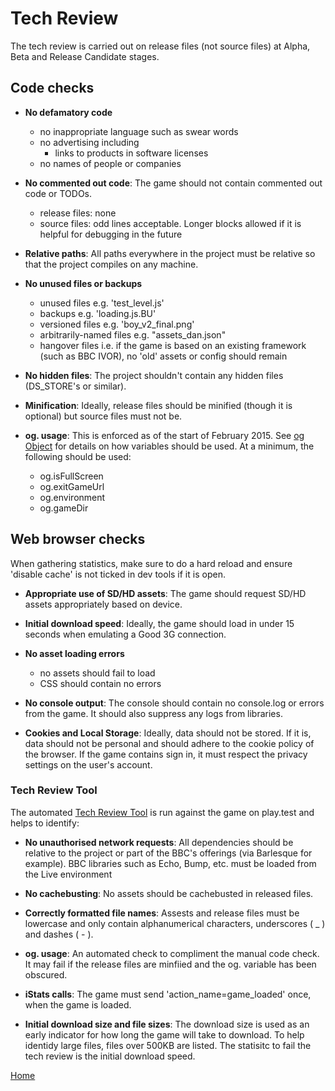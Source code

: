 # Tech Review

The tech review is carried out on release files (not source files) at Alpha, 
Beta and Release Candidate stages. 

## Code checks

* **No defamatory code**
  * no inappropriate language such as swear words
  * no advertising including
    * links to products in software licenses
  * no names of people or companies
   
* **No commented out code**:
The game should not contain commented out code or TODOs.
  * release files: none
  * source files: odd lines acceptable. Longer blocks allowed if it is helpful 
for debugging in the future

* **Relative paths**: All paths everywhere in the project must be relative so
 that the project compiles on any machine.

* **No unused files or backups** 
  * unused files e.g. 'test_level.js'
  * backups e.g. 'loading.js.BU'
  * versioned files e.g. 'boy_v2_final.png'
  * arbitrarily-named files e.g. "assets_dan.json"
  * hangover files i.e. if the game is based on an existing framework (such as
 BBC IVOR), no 'old' assets or config should remain
 
* **No hidden files**: The project shouldn't contain any hidden files 
(DS_STORE's or similar).

* **Minification**:
Ideally, release files should be minified (though it is optional) but source 
files must not be.

* **og. usage**:
This is enforced as of the start of February 2015. See [og Object](og-object.md) 
for details on how variables should be used. At a minimum, 
the following should be used: 
  * og.isFullScreen
  * og.exitGameUrl
  * og.environment
  * og.gameDir
 

## Web browser checks

When gathering statistics, make sure to do a hard reload and ensure 'disable 
cache' is not ticked in dev tools if it is open.

* **Appropriate use of SD/HD assets**:
The game should request SD/HD assets appropriately based on device.

* **Initial download speed**:
Ideally, the game should load in under 15 seconds when emulating a Good 3G 
connection.

* **No asset loading errors**
  * no assets should fail to load
  * CSS should contain no errors

* **No console output**:
The console should contain no console.log or errors from the game. It should 
also suppress any logs from libraries. 

* **Cookies and Local Storage**:
Ideally, data should not be stored. If it is, data should not be personal and
 should adhere to the cookie policy of the browser. If the game contains sign
  in, it must respect the privacy settings on the user's account.

### Tech Review Tool

The automated [Tech Review Tool](tech-review-tool.md) is run against the game
 on play.test and helps to identify: 
 
* **No unauthorised network requests**:
All dependencies should be relative to the project or part of the BBC's 
offerings (via Barlesque for example). BBC libraries such as Echo, Bump, etc.
 must be loaded from the Live environment

* **No cachebusting**:
No assets should be cachebusted in released files.

* **Correctly formatted file names**:
Assests and release files must be lowercase and only contain alphanumerical 
characters, underscores ( _ ) and dashes ( - ).

* **og. usage**:
An automated check to compliment the manual code check. It may fail if the 
release files are minfiied and the og. variable has been obscured.

* **iStats calls**:
The game must send 'action_name=game_loaded' once, when the game is loaded.

* **Initial download size and file sizes**:
The download size is used as an early indicator for how long the game will take
 to download. To help identidy large files, files over 500KB are listed. The 
 statisitc to fail the tech review is the initial download speed.
 
[Home](../README.md)




